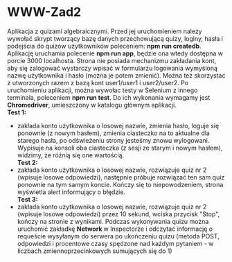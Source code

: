 # WWW-Zad2

Aplikacja z quizami algebraicznymi. Przed jej uruchomieniem należy wywołać skrypt tworzący bazę danych przechowującą quizy, loginy, hasła i podejścia do quizów użytkowników poleceniem: <b>npm run createdb</b>. Aplikację uruchamia polecenie <b>npm run app</b>, będzie ona wtedy dostępna w porcie 3000 localhosta. Strona nie posiada mechanizmu zakładania kont, aby się zalogować wystarczy wpisać w formularzu logowania wymyśloną nazwę użytkownika i hasło (można je potem zmienić). Można też skorzystać z utworzonych razem z bazą kont user1/user1 i user2/user2. Po uruchomieniu aplikacji, można wywołac testy w Selenium z innego terminala, poleceniem <b>npm run test</b>. Do ich wykonania wymagamy jest <b>Chromedriver</b>, umieszczony w katalogu głównym aplikacji. \
<b>Test 1:</b>
* zakłada konto użytkownika o losowej nazwie, zmienia hasło, loguje się ponownie (z nowym hasłem), zmienia ciasteczko na to aktualne dla starego hasła, po odświeżeniu strony jesteśmy znowu wylogowani. Wypisuje na konsoli oba ciasteczka (z sesji ze starym i nowym hasłem), widzimy, że róźnią się one wartością. \
<b>Test 2:</b>
* zakłada konto użytkownika o losowej nazwie, rozwiązuje quiz nr 2 (wpisuje losowe odpowiedzi), następnie próbuje rozwiązać ten sam quiz ponownie na tym samym koncie. Kończy się to niepowodzeniem, strona wyświetla alert informujący o błędzie. \
<b>Test 3:</b>
* zakłada konto użytkownika o losowej nazwie, rozwiązuje quiz nr 2 (wpisuje losowe odpowiedzi) przez 10 sekund, wciska przycisk "Stop", kończy na stronie z wynikami. Podczas wykonywania quizu można uruchomić zakładkę <b> Network </b> w Inspectorze i odczytać informację o requeście wysyłanym do serwera po ukończeniu quizu (metoda POST, odpowiedzi i procentowe czasy spędzone nad każdym pytaniem - w liczbach zmiennoprzecinkowych sumujących się do 1)
